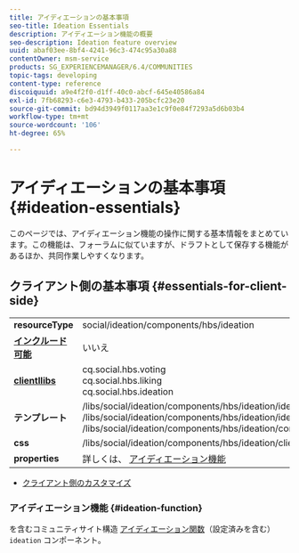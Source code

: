 ```yaml
---
title: アイディエーションの基本事項
seo-title: Ideation Essentials
description: アイディエーション機能の概要
seo-description: Ideation feature overview
uuid: abaf03ee-8bf4-4241-96c3-474c95a30a88
contentOwner: msm-service
products: SG_EXPERIENCEMANAGER/6.4/COMMUNITIES
topic-tags: developing
content-type: reference
discoiquuid: a9e4f2f0-d1ff-40c0-abcf-645e40586a84
exl-id: 7fb68293-c6e3-4793-b433-205bcfc23e20
source-git-commit: bd94d3949f0117aa3e1c9f0e84f7293a5d6b03b4
workflow-type: tm+mt
source-wordcount: '106'
ht-degree: 65%

---
```


# アイディエーションの基本事項 {#ideation-essentials}

このページでは、アイディエーション機能の操作に関する基本情報をまとめています。この機能は、フォーラムに似ていますが、ドラフトとして保存する機能があるほか、共同作業しやすくなります。

## クライアント側の基本事項 {#essentials-for-client-side}

<table> 
 <tbody>
  <tr>
   <td> <strong>resourceType</strong></td> 
   <td>social/ideation/components/hbs/ideation</td> 
  </tr>
  <tr>
   <td> <a href="scf.md#add-or-include-a-communities-component"><strong>インクルード可能</strong></a></td> 
   <td>いいえ</td> 
  </tr>
  <tr>
   <td> <a href="clientlibs.md"><strong>clientllibs</strong></a></td> 
   <td>cq.social.hbs.voting<br /> cq.social.hbs.liking<br /> cq.social.hbs.ideation</td> 
  </tr>
  <tr>
   <td> <strong>テンプレート</strong></td> 
   <td> /libs/social/ideation/components/hbs/ideation/ideation.hbs<br /> /libs/social/ideation/components/hbs/ideation/ideationlists.hbs<br /> /libs/social/ideation/components/hbs/ideation/composer.hbs</td> 
  </tr>
  <tr>
   <td> <strong>css</strong></td> 
   <td> /libs/social/ideation/components/hbs/ideation/clientlibs/ideation.css</td> 
  </tr>
  <tr>
   <td><strong> properties</strong></td> 
   <td>詳しくは、 <a href="ideation-feature.md">アイディエーション機能</a></td> 
  </tr>
 </tbody>
</table>

* [クライアント側のカスタマイズ](client-customize.md)

### アイディエーション機能 {#ideation-function}

を含むコミュニティサイト構造 [アイディエーション関数](functions.md#ideation-function)（設定済みを含む） `ideation` コンポーネント。
